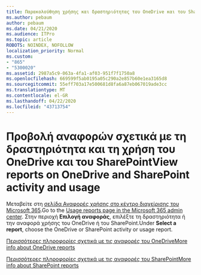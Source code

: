 ```yaml
---
title: Παρακολούθηση χρήσης και δραστηριότητας του OneDrive και του SharePoint
ms.author: pebaum
author: pebaum
ms.date: 04/21/2020
ms.audience: ITPro
ms.topic: article
ROBOTS: NOINDEX, NOFOLLOW
localization_priority: Normal
ms.custom:
- "865"
- "5300020"
ms.assetid: 2987a5c9-063a-4fa1-af03-951f7f1750a8
ms.openlocfilehash: 669599f5ab0195a05c290a2e857b60e1ea3165d8
ms.sourcegitcommit: 55eff703a17e500681d8fa6a87eb067019ade3cc
ms.translationtype: MT
ms.contentlocale: el-GR
ms.lasthandoff: 04/22/2020
ms.locfileid: "43713754"
---
```

# <a name="view-reports-on-onedrive-and-sharepoint-activity-and-usage"></a><span data-ttu-id="7c3e1-102">Προβολή αναφορών σχετικά με τη δραστηριότητα και τη χρήση του OneDrive και του SharePoint</span><span class="sxs-lookup"><span data-stu-id="7c3e1-102">View reports on OneDrive and SharePoint activity and usage</span></span>

<span data-ttu-id="7c3e1-103">Μεταβείτε στη [σελίδα Αναφορές χρήσης στο κέντρο διαχείρισης του Microsoft 365](https://admin.microsoft.com/AdminPortal/Home).</span><span class="sxs-lookup"><span data-stu-id="7c3e1-103">Go to the [Usage reports page in the Microsoft 365 admin center](https://admin.microsoft.com/AdminPortal/Home).</span></span> <span data-ttu-id="7c3e1-104">Στην περιοχή **Επιλογή αναφοράς**, επιλέξτε τη δραστηριότητα ή την αναφορά χρήσης του OneDrive ή του SharePoint.</span><span class="sxs-lookup"><span data-stu-id="7c3e1-104">Under **Select a report**, choose the OneDrive or SharePoint activity or usage report.</span></span>
  
[<span data-ttu-id="7c3e1-105">Περισσότερες πληροφορίες σχετικά με τις αναφορές του OneDrive</span><span class="sxs-lookup"><span data-stu-id="7c3e1-105">More info about OneDrive reports</span></span>](https://go.microsoft.com/fwlink/?linkid=875239)
  
[<span data-ttu-id="7c3e1-106">Περισσότερες πληροφορίες σχετικά με τις αναφορές του SharePoint</span><span class="sxs-lookup"><span data-stu-id="7c3e1-106">More info about SharePoint reports</span></span>](https://go.microsoft.com/fwlink/?linkid=875240)
  